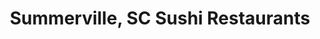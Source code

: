 ---
layout: city
title: Summerville, SC Sushi Restaurants
permalink: /south-carolina/summerville/
stateAbbr: SC
stateName: South Carolina
cityName: Summerville

---